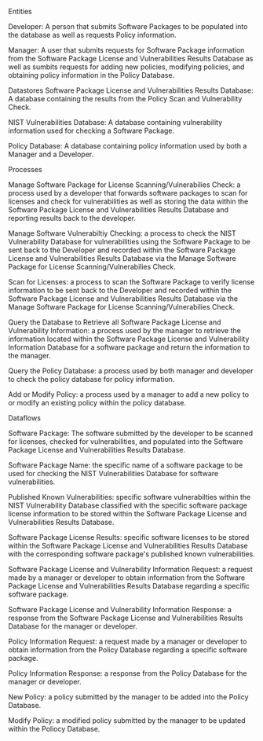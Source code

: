Entities

Developer: A person that submits Software Packages to be populated into the database as well as requests Policy information.

Manager: A user that submits requests for Software  Package information from the Software Package License and Vulnerabilities Results Database as well as sumbits requests for adding new policies, modifying policies, and obtaining policy information in the Policy Database.

Datastores
Software Package License and Vulnerabilities Results Database: A database containing the results from the Policy Scan and Vulnerability Check.

NIST Vulnerabilities Database: A database containing vulnerability information used for checking a Software Package.

Policy Database: A database containing policy information used by both a Manager and a Developer.

Processes

Manage Software Package for License Scanning/Vulnerabilies Check: a process used by a developer that forwards software packages to scan for licenses and check for vulnerabilities as well as storing the data within the Software Package License and Vulnerabilities Results Database and reporting results back to the developer.

Manage Software Vulnerabiltiy Checking: a process to check the NIST Vulnerability Database for vulnerabilities using the Software Package to be sent back to the Developer and recorded within the Software Package License and Vulnerabilities Results Database via the Manage Software Package for License Scanning/Vulnerabilies Check.

Scan for Licenses: a process to scan the Software Package to verify license information to be sent back to the Developer and recorded within the Software Package License and Vulnerabilities Results Database via the Manage Software Package for License Scanning/Vulnerabilies Check.

Query the Database to Retrieve all Software Package License and Vulnerability Information: a process used by the manager to retrieve the information located within the Software Package License and Vulnerability Information Database for a software package and return the information to the manager.

Query the Policy Database: a process used by both manager and developer to check the policy database for policy information.

Add or Modify Policy: a process used by a manager to add a new policy to or modify an existing policy within the policy database.

Dataflows

Software Package: The software submitted by the developer to be scanned for licenses, checked for vulnerabilities, and populated into the Software Package License and Vulnerabilities Results Database.

Software Package Name: the specific name of a software package to be used for checking the NIST Vulnerabilities Database for software vulnerabilities.

Published Known Vulnerabilities: specific software vulnerabilties within the NIST Vulnerability Database classified with the specific software package license information to be stored within the Software Package License and Vulnerabilities Results Database.

Software Package License Results: specific software licenses to be stored within the Software Package License and Vulnerabilities Results Database with the corresponding software package's published known vulnerabilities.

Software Package License and Vulnerability Information Request: a request made by a manager or developer to obtain information from the Software Package License and Vulnerabilities Results Database regarding a specific software package.

Software Package License and Vulnerability Information Response: a response from the Software Package License and Vulnerabilities Results Database for the manager or developer.

Policy Information Request: a request made by a manager or developer to obtain information from the Policy Database regarding a specific software package.

Policy Information Response: a response from the Policy Database for the manager or developer.

New Policy: a policy submitted by the manager to be added into the Policy Database.

Modify Policy: a modified policy submitted by the manager to be updated within the Poliocy Database.
